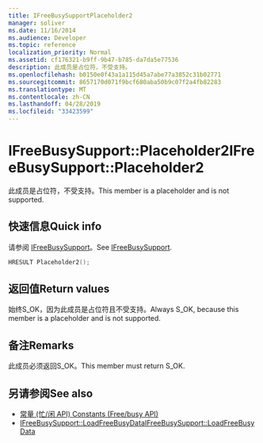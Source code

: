 ```yaml
---
title: IFreeBusySupportPlaceholder2
manager: soliver
ms.date: 11/16/2014
ms.audience: Developer
ms.topic: reference
localization_priority: Normal
ms.assetid: cf176321-b9ff-9b47-b785-da7da5e77536
description: 此成员是占位符，不受支持。
ms.openlocfilehash: b0150e0f43a1a115d45a7abe77a3852c31b02771
ms.sourcegitcommit: 8657170d071f9bcf680aba50b9c07f2a4fb82283
ms.translationtype: MT
ms.contentlocale: zh-CN
ms.lasthandoff: 04/28/2019
ms.locfileid: "33423599"
---
```

# <a name="ifreebusysupportplaceholder2"></a><span data-ttu-id="1212b-103">IFreeBusySupport::Placeholder2</span><span class="sxs-lookup"><span data-stu-id="1212b-103">IFreeBusySupport::Placeholder2</span></span>

<span data-ttu-id="1212b-104">此成员是占位符，不受支持。</span><span class="sxs-lookup"><span data-stu-id="1212b-104">This member is a placeholder and is not supported.</span></span>
  
## <a name="quick-info"></a><span data-ttu-id="1212b-105">快速信息</span><span class="sxs-lookup"><span data-stu-id="1212b-105">Quick info</span></span>

<span data-ttu-id="1212b-106">请参阅 [IFreeBusySupport](ifreebusysupport.md)。</span><span class="sxs-lookup"><span data-stu-id="1212b-106">See [IFreeBusySupport](ifreebusysupport.md).</span></span>
  
```cpp
HRESULT Placeholder2();
```

## <a name="return-values"></a><span data-ttu-id="1212b-107">返回值</span><span class="sxs-lookup"><span data-stu-id="1212b-107">Return values</span></span>

<span data-ttu-id="1212b-108">始终S_OK，因为此成员是占位符且不受支持。</span><span class="sxs-lookup"><span data-stu-id="1212b-108">Always S_OK, because this member is a placeholder and is not supported.</span></span>
  
## <a name="remarks"></a><span data-ttu-id="1212b-109">备注</span><span class="sxs-lookup"><span data-stu-id="1212b-109">Remarks</span></span>

<span data-ttu-id="1212b-110">此成员必须返回S_OK。</span><span class="sxs-lookup"><span data-stu-id="1212b-110">This member must return S_OK.</span></span>
  
## <a name="see-also"></a><span data-ttu-id="1212b-111">另请参阅</span><span class="sxs-lookup"><span data-stu-id="1212b-111">See also</span></span>

- [<span data-ttu-id="1212b-112">常量 (忙/闲 API) </span><span class="sxs-lookup"><span data-stu-id="1212b-112">Constants (Free/busy API)</span></span>](constants-free-busy-api.md)  
- [<span data-ttu-id="1212b-113">IFreeBusySupport::LoadFreeBusyData</span><span class="sxs-lookup"><span data-stu-id="1212b-113">IFreeBusySupport::LoadFreeBusyData</span></span>](ifreebusysupport-loadfreebusydata.md)

